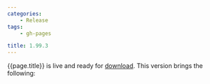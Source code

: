 ```yaml
---
categories:
    - Release
tags:
    - gh-pages

title: 1.99.3
---
```


{{page.title}} is live and ready for [download](https://github.com/MaibornWolff/codecharta/releases/tag/{{page.title}}). This version brings the following:
